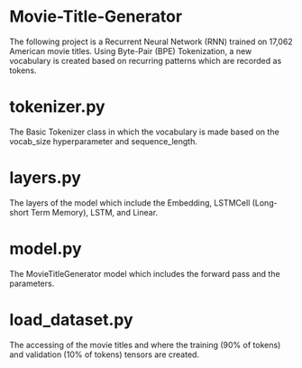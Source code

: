 # Movie-Title-Generator

The following project is a Recurrent Neural Network (RNN) trained on 17,062 American movie titles. Using Byte-Pair (BPE) Tokenization, a new vocabulary is created based on recurring patterns which are recorded as tokens.

# tokenizer.py
The Basic Tokenizer class in which the vocabulary is made based on the vocab_size hyperparameter and sequence_length. 

# layers.py
The layers of the model which include the Embedding, LSTMCell (Long-short Term Memory), LSTM, and Linear.

# model.py
The MovieTitleGenerator model which includes the forward pass and the parameters.

# load_dataset.py
The accessing of the movie titles and where the training (90% of tokens) and validation (10% of tokens) tensors are created.
